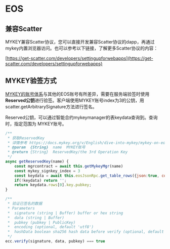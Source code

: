 # EOS

## 兼容Scatter

MYKEY兼容Scatter协议，您可以直接开发兼容Scatter协议的dapp，再通过mykey内置浏览器访问。也可以参考以下链接，了解更多Scatter协议的内容：

[https://get-scatter.com/developers/settingupforwebapps](https://get-scatter.com/developers/settingupforwebapps)

## MYKEY验签方式

[MYKEY的账号体系](../../dive-into-mykey/mykey-on-eos.md#mykey帐户结构)与其他的EOS账号有所差异，需要在服务端验签时使用**Reserved公钥**进行验签。客户端使用MYKEY账号index为3的公钥，用scatter.getArbitrarySignature方法进行签名。

Reserved公钥，可以通过智能合约mykeymanager的表keydata查询到。查询时，指定范围为 MYKEY账号。

```javascript
/**
 * 获取ReservedKey
 * 详情参考 https://docs.mykey.org/v/English/dive-into-mykey/mykey-on-eos#mykey-account-structure
 * @param  {String}  name  MYKEY账号
 * @return {String}  ReservedKey/the 3rd Operation Key 
 */
async getReservedKey(name) {
	const mgrcontract = await this.getMykeyMgr(name)
    const mykey_signkey_index = 3
    const keydata = await this.eosJsonRpc.get_table_rows({json:true, code:mgrcontract, scope:name, table:'keydata', lower_bound: mykey_signkey_index, limit:1})
    if(!keydata) return '';
    return keydata.rows[0].key.pubkey;
}

/**
 * 验证已签名的数据
 * Parameters
 *  signature (string | Buffer) buffer or hex string
 *  data (string | Buffer)
 *  pubkey (pubkey | PublicKey)
 *  encoding (optional, default 'utf8')
 *  hashData boolean sha256 hash data before verify (optional, default true)
 */
ecc.verify(signature, data, pubkey) === true

```

